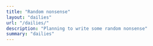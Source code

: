 ```yaml
---
title: "Random nonsense"
layout: "dailies"
url: "/dailies/"
description: "Planning to write some random nonsense"
summary: "dailies"
---
```

